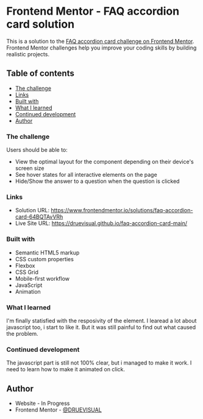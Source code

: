 # Frontend Mentor - FAQ accordion card solution

This is a solution to the [FAQ accordion card challenge on Frontend Mentor](https://www.frontendmentor.io/challenges/faq-accordion-card-XlyjD0Oam). Frontend Mentor challenges help you improve your coding skills by building realistic projects. 

## Table of contents

  - [The challenge](#the-challenge)
  - [Links](#links)
  - [Built with](#built-with)
  - [What I learned](#what-i-learned)
  - [Continued development](#continued-development)
  - [Author](#author)

### The challenge

Users should be able to:

- View the optimal layout for the component depending on their device's screen size
- See hover states for all interactive elements on the page
- Hide/Show the answer to a question when the question is clicked

### Links

- Solution URL: https://www.frontendmentor.io/solutions/faq-accordion-card-64BQTAvVRh
- Live Site URL: https://druevisual.github.io/faq-accordion-card-main/


### Built with

- Semantic HTML5 markup
- CSS custom properties
- Flexbox
- CSS Grid
- Mobile-first workflow
- JavaScript
- Animation

### What I learned

I'm finally statisfied with the resposivity of the element. I learead a lot about javascript too, i start to like it. But it was still painful to find out what caused the problem.

### Continued development

The javascript part is still not 100% clear, but i managed to make it work. I need to learn how to make it animated on click.


## Author

- Website - In Progress
- Frontend Mentor - [@DRUEVISUAL](https://www.frontendmentor.io/profile/DRUEVISUAL)